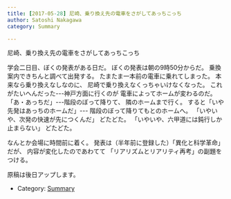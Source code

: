 ```yaml
---
title: [2017-05-28] 尼崎、乗り換え先の電車をさがしてあっちこっち
author: Satoshi Nakagawa
category: Summary

---
```


尼崎、乗り換え先の電車をさがしてあっちこっち

 学会二日目、ぼくの発表がある日だ。
ぼくの発表は朝の9時50分からだ。
乗換案内できちんと調べて出発する。
たまたま一本前の電車に乗れてしまった。
本来なら乗り換えなしなのに、
尼崎で乗り換えなくっちゃいけなくなった。
これがたいへんだった---神戸方面に行くのが
電車によってホームが変わるのだ。
「あ・あっちだ」---階段のぼって降りて、
隣のホームまで行く。
すると「いや先発はあっちのホームだ」---
階段のぼって降りてもとのホームへ。
「いやいや、次発の快速が先につくんだ」
どたどた。
「いやいや、六甲道には鈍行しか止まらない」
どたどた。

<!--more-->

 なんとか会場に時間前に着く。
発表は（半年前に登録した）「異化と科学革命」だが、
内容が変化したのであわてて
「リアリズムとリアリティ再考」の副題をつける。

 原稿は後日アップします。

- Category: [Summary](https://merapano.github.io/categories.html#Summary)

